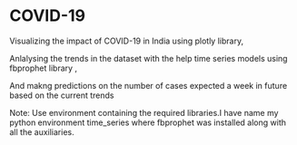 # COVID-19
Visualizing the impact of COVID-19 in India using plotly library,

Anlalysing the trends in the dataset with the help time series models using fbprophet library ,

And makng predictions on the number of cases expected a week in future based on the current trends


Note: Use environment containing the required libraries.I have name my python environment time_series where fbprophet was installed along with all the auxiliaries.
